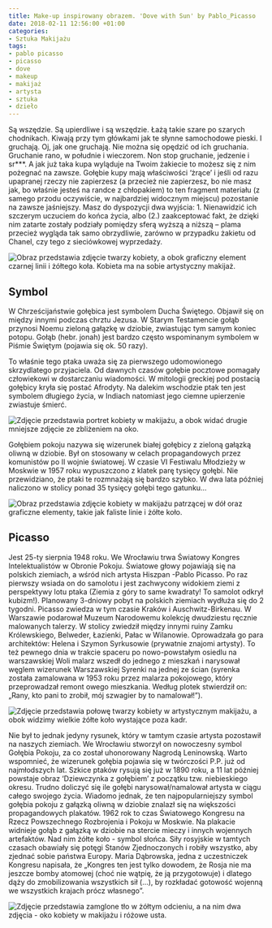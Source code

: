 ```yaml
---
title: Make-up inspirowany obrazem. 'Dove with Sun' by Pablo_Picasso
date: 2018-02-11 12:56:00 +01:00
categories:
- Sztuka Makijażu
tags:
- pablo picasso
- picasso
- dove
- makeup
- makijaż
- artysta
- sztuka
- dzieło
---
```


<olela-narrative>
Są wszędzie. Są upierdliwe i są wszędzie. Łażą takie szare po szarych chodnikach. Kiwają przy tym główkami jak te słynne samochodowe pieski. I gruchają. Oj, jak one gruchają. Nie można się opędzić od ich gruchania. Gruchanie rano, w południe i wieczorem. Non stop gruchanie, jedzenie i sr***. A jak już taka kupa wyląduje na Twoim żakiecie to możesz się z nim pożegnać na zawsze. Gołębie kupy mają właściwości ‘żrące’ i jeśli od razu upapranej rzeczy nie zapierzesz (a przecież nie zapierzesz, bo nie masz jak, bo właśnie jesteś na randce z chłopakiem) to ten fragment materiału (z samego przodu oczywiście, w najbardziej widocznym miejscu) pozostanie na zawsze jaśniejszy. Masz do dyspozycji dwa wyjścia: 1. Nienawidzić ich szczerym uczuciem do końca życia, albo (2.) zaakceptować fakt, że dzięki nim zatarte zostały podziały pomiędzy sferą wyższą a niższą – plama przecież wygląda tak samo obrzydliwie, zarówno w przypadku żakietu od Chanel, czy tego z sieciówkowej wyprzedaży.
</olela-narrative>

![Obraz przedstawia zdjęcie twarzy kobiety, a obok graficzny element czarnej linii i żółtego koła. Kobieta ma na sobie artystyczny makijaż.](https://assets1.ello.co/uploads/asset/attachment/7123615/ello-optimized-079106f0.jpg)

## Symbol

W Chrześcijaństwie gołębica jest symbolem Ducha Świętego. Objawił się on między innymi podczas chrztu Jezusa. W Starym Testamencie gołąb przynosi Noemu zieloną gałązkę w dziobie, zwiastując tym samym koniec potopu. Gołąb (hebr. jonah) jest bardzo często wspominanym symbolem w Piśmie Świętym (pojawia się ok. 50 razy). 

To właśnie tego ptaka uważa się za pierwszego udomowionego skrzydlatego przyjaciela. Od dawnych czasów gołębie pocztowe pomagały człowiekowi w dostarczaniu wiadomości. W mitologii greckiej pod postacią gołębicy kryła się postać Afrodyty. Na dalekim wschodzie ptak ten jest symbolem długiego życia, w Indiach natomiast jego ciemne upierzenie zwiastuje śmierć.

![Zdjęcie przedstawia portret kobiety w makijażu, a obok widać drugie mniejsze zdjęcie ze zbliżeniem na oko.](https://assets1.ello.co/uploads/asset/attachment/7123616/ello-optimized-dc2172ad.jpg)

Gołębiem pokoju nazywa się wizerunek białej gołębicy z zieloną gałązką oliwną w dziobie. Był on stosowany w celach propagandowych przez komunistów po II wojnie światowej. W czasie VI Festiwalu Młodzieży w Moskwie w 1957 roku wypuszczono z klatek parę tysięcy gołębi. Nie przewidziano, że ptaki te rozmnażają się bardzo szybko. W dwa lata później naliczono w stolicy ponad 35 tysięcy gołębi tego gatunku…

![Obraz przedstawia zdjęcie kobiety w makijażu patrzącej w  dół oraz graficzne elementy, takie jak faliste linie i żółte koło.](https://assets2.ello.co/uploads/asset/attachment/7123612/ello-optimized-77f6ca4e.jpg)

## Picasso

Jest 25-ty sierpnia 1948 roku. We Wrocławiu trwa Światowy Kongres Intelektualistów w Obronie Pokoju. Światowe głowy pojawiają się na polskich ziemiach, a wśród nich artysta Hiszpan -Pablo Picasso. Po raz pierwszy wsiada on do samolotu i jest zachwycony widokiem ziemi z perspektywy lotu ptaka (Ziemia z góry to same kwadraty! To samolot odkrył kubizm!). Planowany 3-dniowy pobyt na polskich ziemiach wydłuża się do 2 tygodni. Picasso zwiedza w tym czasie Kraków i Auschwitz-Birkenau. W Warszawie podarował Muzeum Narodowemu kolekcję dwudziestu ręcznie malowanych talerzy. W stolicy zwiedził między innymi ruiny Zamku Królewskiego, Belweder, Łazienki, Pałac w Wilanowie. Oprowadzała go para architektów: Helena i Szymon Syrkusowie (prywatnie znajomi artysty). To też pewnego dnia w trakcie spaceru po nowo-powstałym osiedlu na warszawskiej Woli malarz wszedł do jednego z mieszkań i narysował węglem wizerunek Warszawskiej Syrenki na jednej ze ścian (syrenka została zamalowana w 1953 roku przez malarza pokojowego, który przeprowadzał remont owego mieszkania. Według plotek stwierdził on: „Rany, kto pani to zrobił, mój szwagier by to namalował!”).

![Zdjęcie przedstawia połowę twarzy kobiety w artystycznym makijażu, a obok widzimy wielkie żółte koło wystające poza kadr.](https://assets2.ello.co/uploads/asset/attachment/7123617/ello-optimized-854fbffc.jpg)

Nie był to jednak jedyny rysunek, który w tamtym czasie artysta pozostawił na naszych ziemiach. We Wrocławiu stworzył on nowoczesny symbol Gołębia Pokoju, za co został uhonorowany Nagrodą Leninowską. Warto wspomnieć, że wizerunek gołębia pojawia się w twórczości P.P. już od najmłodszych lat. Szkice ptaków rysują się już w 1890 roku, a 11 lat później powstaje obraz ‘Dziewczynka z gołębiem’ z początku tzw. niebieskiego okresu. Trudno doliczyć się ile gołębi narysował/namalował artysta w ciągu całego swojego życia. Wiadomo jednak, że ten najpopularniejszy symbol gołębia pokoju z gałązką oliwną w dziobie znalazł się na większości propagandowych plakatów. 1962 rok to czas Światowego Kongresu na Rzecz Powszechnego Rozbrojenia i Pokoju w Moskwie. Na plakacie widnieje gołąb z gałązką w dziobie na stercie mieczy i innych wojennych artefaktów. Nad nim żółte koło - symbol słońca. Siły rosyjskie w tamtych czasach obawiały się potęgi Stanów Zjednoczonych i robiły wszystko, aby zjednać sobie państwa Europy. Maria Dąbrowska, jedna z uczestniczek Kongresu napisała, że „Kongres ten jest tylko dowodem, że Rosja nie ma jeszcze bomby atomowej (choć nie wątpię, że ją przygotowuje) i dlatego dąży do zmobilizowania wszystkich sił (...), by rozkładać gotowość wojenną we wszystkich krajach prócz własnego”.

![Zdjęcie przedstawia zamglone tło w żółtym odcieniu, a na nim dwa zdjęcia - oko kobiety w makijażu i różowe usta.](https://assets1.ello.co/uploads/asset/attachment/7123619/ello-optimized-9a537df4.jpg)